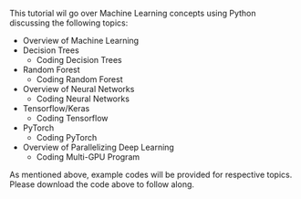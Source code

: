 This tutorial wil go over Machine Learning concepts using Python discussing the following topics: 
* Overview of Machine Learning
* Decision Trees
    * Coding Decision Trees
* Random Forest
    * Coding Random Forest
* Overview of Neural Networks
    * Coding Neural Networks
* Tensorflow/Keras
    * Coding Tensorflow
* PyTorch
    * Coding PyTorch
* Overview of Parallelizing Deep Learning
    * Coding Multi-GPU Program

As mentioned above, example codes will be provided for respective topics. Please download the code above to follow along.

